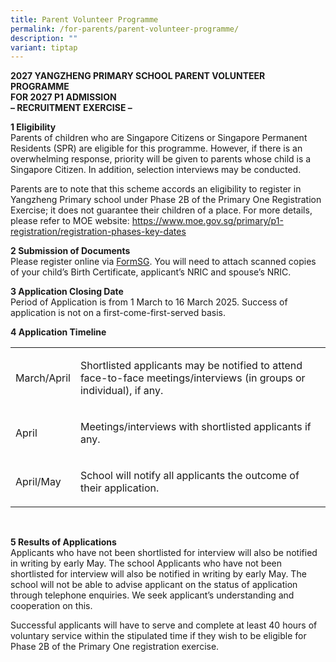 ```yaml
---
title: Parent Volunteer Programme
permalink: /for-parents/parent-volunteer-programme/
description: ""
variant: tiptap
---
```

<p><strong>2027 YANGZHENG PRIMARY SCHOOL PARENT VOLUNTEER PROGRAMME<br>FOR 2027 P1 ADMISSION<br>– RECRUITMENT EXERCISE –</strong>
</p>
<p><strong>1 Eligibility</strong> 
<br>Parents of children who are Singapore Citizens or Singapore Permanent
Residents (SPR) are eligible for this programme. However, if there is an
overwhelming response, priority will be given to parents whose child is
a Singapore Citizen. In addition, selection interviews may be conducted.</p>
<p>Parents are to note that this scheme accords an eligibility to register
in Yangzheng Primary school under Phase 2B of the Primary One Registration
Exercise; it does not guarantee their children of a place. For more details,
please refer to MOE website:&nbsp;<a href="https://www.moe.gov.sg/primary/p1-registration/registration-phases-key-dates" rel="noopener noreferrer nofollow" target="_blank">https://www.moe.gov.sg/primary/p1-registration/registration-phases-key-dates</a>
</p>
<p><strong>2 Submission of Documents</strong> 
<br>Please register online via&nbsp;<a href="https://go.gov.sg/2025-yzps-pv" rel="noopener noreferrer nofollow" target="_blank">FormSG</a>. You will need to attach
scanned copies of your child’s Birth Certificate, applicant’s NRIC and
spouse’s NRIC.</p>
<p><strong>3 Application Closing Date</strong> 
<br>Period of Application is from 1 March to 16 March 2025. Success of application
is not on a first-come-first-served basis.</p>
<p><strong>4 Application Timeline</strong>
</p>
<table style="minWidth: 50px">
<colgroup>
<col>
<col>
</colgroup>
<tbody>
<tr>
<td rowspan="1" colspan="1">
<p>March/April</p>
</td>
<td rowspan="1" colspan="1">
<p>Shortlisted applicants may be notified to attend
<br>face-to-face meetings/interviews (in groups or individual), if any.
<br>
</p>
</td>
</tr>
<tr>
<td rowspan="1" colspan="1">
<p>April
<br>
</p>
</td>
<td rowspan="1" colspan="1">
<p>Meetings/interviews with shortlisted applicants if any.
<br>
</p>
</td>
</tr>
<tr>
<td rowspan="1" colspan="1">
<p>April/May
<br>
</p>
</td>
<td rowspan="1" colspan="1">
<p>School will notify all applicants the outcome of their application.
<br>
</p>
</td>
</tr>
</tbody>
</table>
<p>
<br>
</p>
<p><strong>5 Results of Applications</strong> 
<br>Applicants who have not been shortlisted for interview will also be notified
in writing by early May. The school Applicants who have not been shortlisted
for interview will also be notified in writing by early May. The school
will not be able to advise applicant on the status of application through
telephone enquiries. We seek applicant’s understanding and cooperation
on this.</p>
<p>Successful applicants will have to serve and complete at least 40 hours
of voluntary service within the stipulated time if they wish to be eligible
for Phase 2B of the Primary One registration exercise.</p>